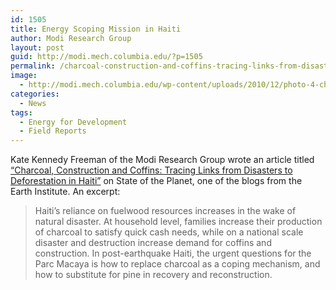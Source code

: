 ```yaml
---
id: 1505
title: Energy Scoping Mission in Haiti
author: Modi Research Group
layout: post
guid: http://modi.mech.columbia.edu/?p=1505
permalink: /charcoal-construction-and-coffins-tracing-links-from-disasters-to-deforestation-in-haiti/
image:
  - http://modi.mech.columbia.edu/wp-content/uploads/2010/12/photo-4-charcoal-in-market.jpg
categories:
  - News
tags:
  - Energy for Development
  - Field Reports
---
```

Kate Kennedy Freeman of the Modi Research Group wrote an article titled [&#8220;Charcoal, Construction and Coffins: Tracing Links from Disasters to Deforestation in Haiti&#8221;][1] on State of the Planet, one of the blogs from the Earth Institute. An excerpt: 

> Haiti’s reliance on fuelwood resources increases in the wake of natural disaster. At household level, families increase their production of charcoal to satisfy quick cash needs, while on a national scale disaster and destruction increase demand for coffins and construction. In post-earthquake Haiti, the urgent questions for the Parc Macaya is how to replace charcoal as a coping mechanism, and how to substitute for pine in recovery and reconstruction.

 [1]: http://blogs.ei.columbia.edu/2010/12/15/charcoal-construction-and-coffins-tracing-links-from-disasters-to-deforestation/